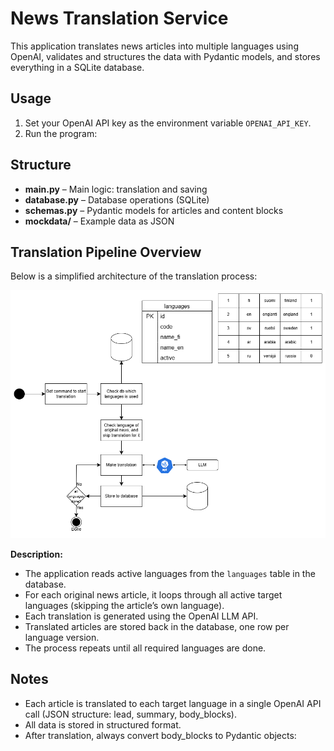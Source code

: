 # News Translation Service

This application translates news articles into multiple languages using OpenAI, validates and structures the data with Pydantic models, and stores everything in a SQLite database.

## Usage

1. Set your OpenAI API key as the environment variable `OPENAI_API_KEY`.
2. Run the program:


## Structure

- **main.py** – Main logic: translation and saving
- **database.py** – Database operations (SQLite)
- **schemas.py** – Pydantic models for articles and content blocks
- **mockdata/** – Example data as JSON

## Translation Pipeline Overview

Below is a simplified architecture of the translation process:

![Translation Process](translation.drawio.png)

**Description:**
- The application reads active languages from the `languages` table in the database.
- For each original news article, it loops through all active target languages (skipping the article’s own language).
- Each translation is generated using the OpenAI LLM API.
- Translated articles are stored back in the database, one row per language version.
- The process repeats until all required languages are done.

## Notes

- Each article is translated to each target language in a single OpenAI API call (JSON structure: lead, summary, body_blocks).
- All data is stored in structured format.
- After translation, always convert body_blocks to Pydantic objects:
